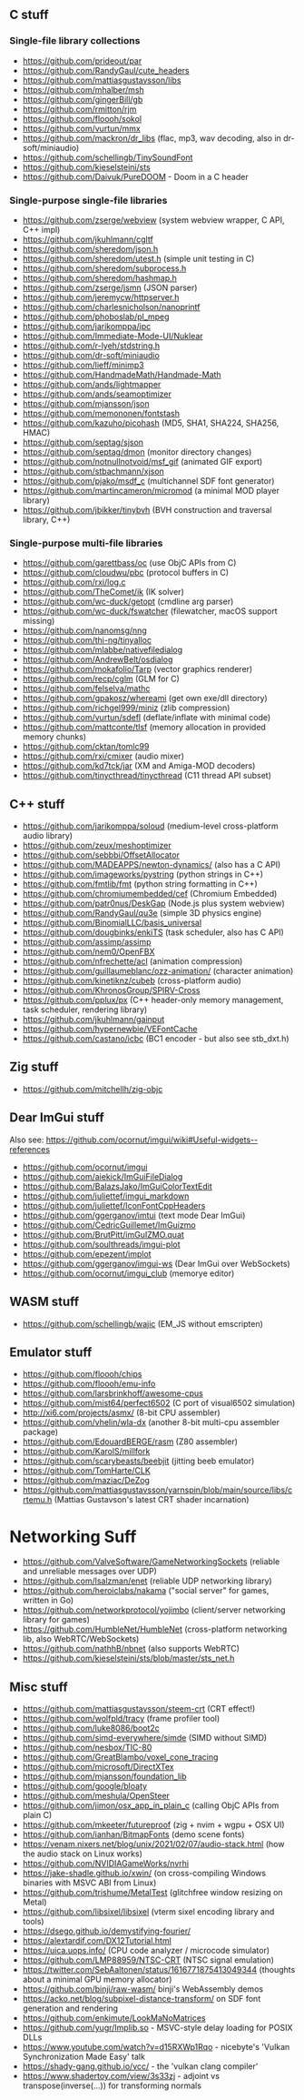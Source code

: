 ## C stuff

### Single-file library collections

- https://github.com/prideout/par
- https://github.com/RandyGaul/cute_headers
- https://github.com/mattiasgustavsson/libs
- https://github.com/mhalber/msh
- https://github.com/gingerBill/gb
- https://github.com/rmitton/rjm
- https://github.com/floooh/sokol
- https://github.com/vurtun/mmx
- https://github.com/mackron/dr_libs (flac, mp3, wav decoding, also in dr-soft/miniaudio)
- https://github.com/schellingb/TinySoundFont
- https://github.com/kieselsteini/sts
- https://github.com/Daivuk/PureDOOM - Doom in a C header

### Single-purpose single-file libraries

- https://github.com/zserge/webview (system webview wrapper, C API, C++ impl)
- https://github.com/jkuhlmann/cgltf
- https://github.com/sheredom/json.h
- https://github.com/sheredom/utest.h (simple unit testing in C)
- https://github.com/sheredom/subprocess.h
- https://github.com/sheredom/hashmap.h
- https://github.com/zserge/jsmn (JSON parser)
- https://github.com/jeremycw/httpserver.h
- https://github.com/charlesnicholson/nanoprintf
- https://github.com/phoboslab/pl_mpeg
- https://github.com/jarikomppa/ipc
- https://github.com/Immediate-Mode-UI/Nuklear
- https://github.com/r-lyeh/stdstring.h
- https://github.com/dr-soft/miniaudio
- https://github.com/lieff/minimp3
- https://github.com/HandmadeMath/Handmade-Math
- https://github.com/ands/lightmapper
- https://github.com/ands/seamoptimizer
- https://github.com/mjansson/json
- https://github.com/memononen/fontstash
- https://github.com/kazuho/picohash (MD5, SHA1, SHA224, SHA256, HMAC)
- https://github.com/septag/sjson
- https://github.com/septag/dmon (monitor directory changes)
- https://github.com/notnullnotvoid/msf_gif (animated GIF export)
- https://github.com/stbachmann/xjson
- https://github.com/pjako/msdf_c (multichannel SDF font generator)
- https://github.com/martincameron/micromod (a minimal MOD player library)
- https://github.com/jbikker/tinybvh (BVH construction and traversal library, C++)

### Single-purpose multi-file libraries

- https://github.com/garettbass/oc (use ObjC APIs from C)
- https://github.com/cloudwu/pbc (protocol buffers in C)
- https://github.com/rxi/log.c
- https://github.com/TheComet/ik (IK solver)
- https://github.com/wc-duck/getopt (cmdline arg parser)
- https://github.com/wc-duck/fswatcher (filewatcher, macOS support missing)
- https://github.com/nanomsg/nng
- https://github.com/thi-ng/tinyalloc
- https://github.com/mlabbe/nativefiledialog
- https://github.com/AndrewBelt/osdialog
- https://github.com/mokafolio/Tarp (vector graphics renderer)
- https://github.com/recp/cglm (GLM for C)
- https://github.com/felselva/mathc
- https://github.com/gpakosz/whereami (get own exe/dll directory)
- https://github.com/richgel999/miniz (zlib compression)
- https://github.com/vurtun/sdefl (deflate/inflate with minimal code)
- https://github.com/mattconte/tlsf (memory allocation in provided memory chunks)
- https://github.com/cktan/tomlc99
- https://github.com/rxi/cmixer (audio mixer)
- https://github.com/kd7tck/jar (XM and Amiga-MOD decoders)
- https://github.com/tinycthread/tinycthread (C11 thread API subset)

## C++ stuff

- https://github.com/jarikomppa/soloud (medium-level cross-platform audio library)
- https://github.com/zeux/meshoptimizer
- https://github.com/sebbbi/OffsetAllocator
- https://github.com/MADEAPPS/newton-dynamics/ (also has a C API)
- https://github.com/imageworks/pystring (python strings in C++)
- https://github.com/fmtlib/fmt (python string formatting in C++)
- https://github.com/chromiumembedded/cef (Chromium Embedded)
- https://github.com/patr0nus/DeskGap (Node.js plus system webview)
- https://github.com/RandyGaul/qu3e (simple 3D physics engine)
- https://github.com/BinomialLLC/basis_universal
- https://github.com/dougbinks/enkiTS (task scheduler, also has C API)
- https://github.com/assimp/assimp
- https://github.com/nem0/OpenFBX
- https://github.com/nfrechette/acl (animation compression)
- https://github.com/guillaumeblanc/ozz-animation/ (character animation)
- https://github.com/kinetiknz/cubeb (cross-platform audio)
- https://github.com/KhronosGroup/SPIRV-Cross
- https://github.com/pplux/px (C++ header-only memory management, task scheduler, rendering library)
- https://github.com/jkuhlmann/gainput
- https://github.com/hypernewbie/VEFontCache
- https://github.com/castano/icbc (BC1 encoder - but also see stb_dxt.h)

## Zig stuff

- https://github.com/mitchellh/zig-objc

## Dear ImGui stuff

Also see: https://github.com/ocornut/imgui/wiki#Useful-widgets--references

- https://github.com/ocornut/imgui
- https://github.com/aiekick/ImGuiFileDialog
- https://github.com/BalazsJako/ImGuiColorTextEdit
- https://github.com/juliettef/imgui_markdown
- https://github.com/juliettef/IconFontCppHeaders
- https://github.com/ggerganov/imtui (text mode Dear ImGui)
- https://github.com/CedricGuillemet/ImGuizmo
- https://github.com/BrutPitt/imGuIZMO.quat
- https://github.com/soulthreads/imgui-plot
- https://github.com/epezent/implot
- https://github.com/ggerganov/imgui-ws (Dear ImGui over WebSockets)
- https://github.com/ocornut/imgui_club (memorye editor)

## WASM stuff

- https://github.com/schellingb/wajic (EM_JS without emscripten)

## Emulator stuff

- https://github.com/floooh/chips
- https://github.com/floooh/emu-info
- https://github.com/larsbrinkhoff/awesome-cpus
- https://github.com/mist64/perfect6502 (C port of visual6502 simulation)
- http://xi6.com/projects/asmx/ (8-bit CPU assembler)
- https://github.com/vhelin/wla-dx (another 8-bit multi-cpu assembler package)
- https://github.com/EdouardBERGE/rasm (Z80 assembler)
- https://github.com/KarolS/millfork
- https://github.com/scarybeasts/beebjit (jitting beeb emulator)
- https://github.com/TomHarte/CLK
- https://github.com/maziac/DeZog
- https://github.com/mattiasgustavsson/yarnspin/blob/main/source/libs/crtemu.h (Mattias Gustavson's latest CRT shader incarnation)

# Networking Suff

- https://github.com/ValveSoftware/GameNetworkingSockets (reliable and unreliable messages over UDP)
- https://github.com/lsalzman/enet (reliable UDP networking library)
- https://github.com/heroiclabs/nakama ("social server" for games, written in Go)
- https://github.com/networkprotocol/yojimbo (client/server networking library for games)
- https://github.com/HumbleNet/HumbleNet (cross-platform networking lib, also WebRTC/WebSockets)
- https://github.com/nathhB/nbnet (also supports WebRTC)
- https://github.com/kieselsteini/sts/blob/master/sts_net.h

## Misc stuff

- https://github.com/mattiasgustavsson/steem-crt (CRT effect!)
- https://github.com/wolfpld/tracy (frame profiler tool)
- https://github.com/luke8086/boot2c
- https://github.com/simd-everywhere/simde (SIMD without SIMD)
- https://github.com/nesbox/TIC-80
- https://github.com/GreatBlambo/voxel_cone_tracing
- https://github.com/microsoft/DirectXTex
- https://github.com/mjansson/foundation_lib
- https://github.com/google/bloaty
- https://github.com/meshula/OpenSteer
- https://github.com/jimon/osx_app_in_plain_c (calling ObjC APIs from plain C)
- https://github.com/mkeeter/futureproof (zig + nvim + wgpu + OSX UI)
- https://github.com/ianhan/BitmapFonts (demo scene fonts)
- https://venam.nixers.net/blog/unix/2021/02/07/audio-stack.html (how the audio stack on Linux works)
- https://github.com/NVIDIAGameWorks/nvrhi
- https://jake-shadle.github.io/xwin/ (on cross-compiling Windows binaries with MSVC ABI from Linux)
- https://github.com/trishume/MetalTest (glitchfree window resizing on Metal)
- https://github.com/libsixel/libsixel (vterm sixel encoding library and tools)
- https://dsego.github.io/demystifying-fourier/
- https://alextardif.com/DX12Tutorial.html
- https://uica.uops.info/ (CPU code analyzer / microcode simulator)
- https://github.com/LMP88959/NTSC-CRT (NTSC signal emulation)
- https://twitter.com/SebAaltonen/status/1616771875413049344 (thoughts about a minimal GPU memory allocator)
- https://github.com/binji/raw-wasm/ binji's WebAssembly demos
- https://acko.net/blog/subpixel-distance-transform/ on SDF font generation and rendering
- https://github.com/enkimute/LookMaNoMatrices
- https://github.com/yugr/Implib.so - MSVC-style delay loading for POSIX DLLs
- https://www.youtube.com/watch?v=d15RXWp1Rqo - nicebyte's 'Vulkan Synchronization Made Easy' talk
- https://shady-gang.github.io/vcc/ - the 'vulkan clang compiler'
- https://www.shadertoy.com/view/3s33zj - adjoint vs transpose(inverse(...)) for transforming normals